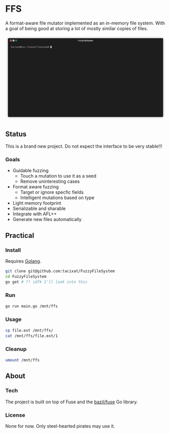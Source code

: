# FFS

A format-aware file mutator implemented as an in-memory file system. With a goal of being good at storing a lot of mostly similar copies of files.

![DEMO](demo.gif)

## Status

This is a brand new project. Do not expect the interface to be very stable!!!

### Goals

* Guidable fuzzing
  - Touch a mutation to use it as a seed
  - Remove uninteresting cases
* Format aware fuzzing
  - Target or ignore specfic fields
  - Intelligent mutations based on type
* Light memory footprint
* Serializable and sharable
* Integrate with AFL++
* Generate new files automatically

## Practical

### Install

Requires [Golang](https://golang.org/dl/).

```bash
git clone git@github.com:tacixat/FuzzyFileSystem
cd FuzzyFileSystem
go get # ?? idfk I'll look into this
```

### Run

```bash
go run main.go /mnt/ffs
```

### Usage

```bash
cp file.ext /mnt/ffs/
cat /mnt/ffs/file.ext/1
```

### Cleanup

```bash
umount /mnt/ffs
```

## About

### Tech

The project is built on top of Fuse and the [bazil/fuse](https://github.com/bazil/fuse) Go library.

### License

None for now. Only steel-hearted pirates may use it.